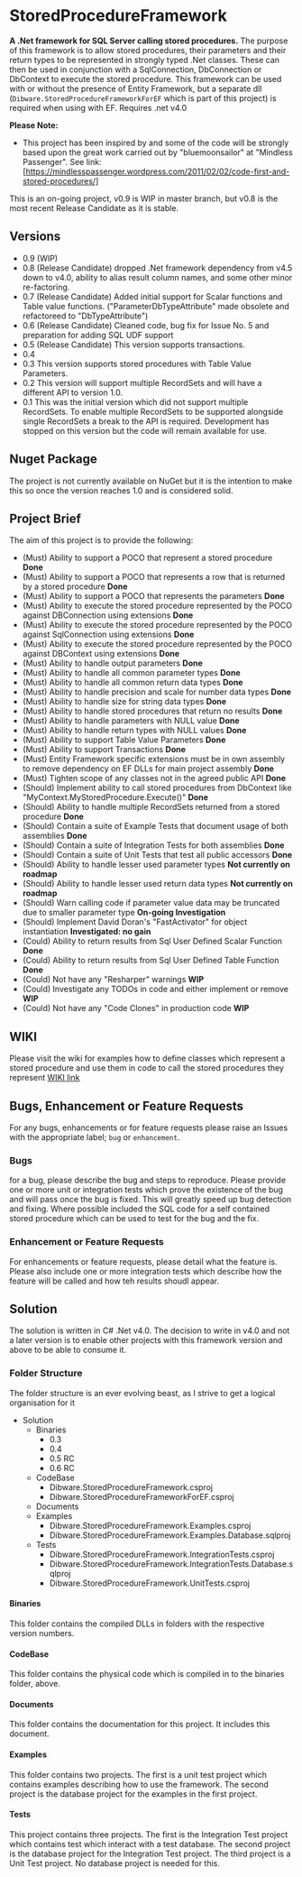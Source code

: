 # StoredProcedureFramework #
**A .Net framework for SQL Server calling stored procedures.**
The purpose of this framework is to allow stored procedures, their parameters and their return types to be represented in strongly typed .Net classes. These can then be used in conjunction with a SqlConnection, DbConnection or DbContext to execute the stored procedure. This framework can be used with or without the presence of Entity Framework, but a separate dll (`Dibware.StoredProcedureFrameworkForEF` which is part of this project) is required when using with EF. Requires .net v4.0

**Please Note:**
* This project has been inspired by and some of the code will be strongly based upon the great work carried out by "bluemoonsailor" at "Mindless Passenger". 
See link: [https://mindlesspassenger.wordpress.com/2011/02/02/code-first-and-stored-procedures/]

This is an on-going project, v0.9 is WIP in master branch, but v0.8 is the most recent Release Candidate as it is stable.

## Versions
* 0.9 (WIP)
* 0.8 (Release Candidate) dropped .Net framework dependency from v4.5 down to v4.0, ability to alias result column names, and some other minor re-factoring.
* 0.7 (Release Candidate) Added initial support for Scalar functions and Table value functions. ("ParameterDbTypeAttribute" made obsolete and refactoreed to "DbTypeAttribute")
* 0.6 (Release Candidate) Cleaned code, bug fix for Issue No. 5 and preparation for adding SQL UDF support
* 0.5 (Release Candidate) This version supports transactions.
* 0.4   
* 0.3 This version supports stored procedures with Table Value Parameters. 
* 0.2 This version will support multiple RecordSets and will have a different API to version 1.0.
* 0.1 This was the initial version which did not support multiple RecordSets. To enable multiple RecordSets to be supported alongside single RecordSets a break to the API is required. Development has stopped on this version but the code will remain available for use.

## Nuget Package
The project is not currently available on NuGet but it is the intention to make this so once the version reaches 1.0 and is considered solid.

## Project Brief ##
The aim of this project is to provide the following:
* (Must) Ability to support a POCO that represent a stored procedure  **Done**
* (Must) Ability to support a POCO that represents a row that is returned by a stored procedure  **Done**
* (Must) Ability to support a POCO that represents the parameters  **Done**
* (Must) Ability to execute the stored procedure represented by the POCO against DBConnection using extensions  **Done**
* (Must) Ability to execute the stored procedure represented by the POCO against SqlConnection using extensions **Done**
* (Must) Ability to execute the stored procedure represented by the POCO against DBContext using extensions **Done**
* (Must) Ability to handle output parameters **Done**
* (Must) Ability to handle all common parameter types **Done**
* (Must) Ability to handle all common return data types **Done**
* (Must) Ability to handle precision and scale for number data types **Done**
* (Must) Ability to handle size for string data types **Done**
* (Must) Ability to handle stored procedures that return no results **Done**
* (Must) Ability to handle parameters with NULL value **Done**
* (Must) Ability to handle return types with NULL values **Done**
* (Must) Ability to support Table Value Parameters **Done**
* (Must) Ability to support Transactions **Done**
* (Must) Entity Framework specific extensions must be in own assembly to remove dependency on EF DLLs for main project assembly **Done**
* (Must) Tighten scope of any classes not in the agreed public API **Done**
* (Should) Implement ability to call stored procedures from DbContext like "MyContext.MyStoredProcedure.Execute()" **Done**
* (Should) Ability to handle multiple RecordSets returned from a stored procedure **Done**
* (Should) Contain a suite of Example Tests that document usage of both assemblies **Done**
* (Should) Contain a suite of Integration Tests for both assemblies **Done**
* (Should) Contain a suite of Unit Tests that test all public accessors **Done**
* (Should) Ability to handle lesser used parameter types **Not currently on roadmap**
* (Should) Ability to handle lesser used return data types **Not currently on roadmap**
* (Should) Warn calling code if parameter value data may be truncated due to smaller parameter type **On-going Investigation**
* (Should) Implement David Doran's "FastActivator" for object instantiation **Investigated: no gain**
* (Could) Ability to return results from Sql User Defined Scalar Function **Done**
* (Could) Ability to return results from Sql User Defined Table Function **Done**
* (Could) Not have any "Resharper" warnings **WIP**
* (Could) Investigate any TODOs in code and either implement or remove **WIP**
* (Could) Not have any "Code Clones" in production code **WIP**

## WIKI
Please visit the wiki for examples how to define classes which represent a stored procedure and use them in code to call the stored procedures they represent [WIKI link](https://github.com/dibley1973/StoredProcedureFramework/wiki)

## Bugs, Enhancement or Feature Requests
For any bugs, enhancements or for feature  requests please raise an Issues with the appropriate label; `bug` or `enhancement`. 

### Bugs
for a bug, please describe the bug and steps to reproduce. Please provide one or more unit or integration tests which prove the existence of the bug and will pass once the bug is fixed. This will greatly speed up bug detection and fixing. Where possible included the SQL code for a self contained stored procedure which can be used to test for the bug and the fix.

### Enhancement or Feature Requests
For enhancements or feature requests, please detail what the feature is. Please also include one or more integration tests which describe how the feature will be called and how teh results shoudl appear.

## Solution
The solution is written in C# .Net v4.0. The decision to write in v4.0 and not a later version is to enable other projects with this framework version and above to be able to consume it.

### Folder Structure
The folder structure is an ever evolving beast, as I strive to get a logical organisation for it

* Solution
  + Binaries
    - 0.3
    - 0.4
    - 0.5 RC
    - 0.6 RC
  + CodeBase
    - Dibware.StoredProcedureFramework.csproj
    - Dibware.StoredProcedureFrameworkForEF.csproj
  + Documents
  + Examples
    - Dibware.StoredProcedureFramework.Examples.csproj
    - Dibware.StoredProcedureFramework.Examples.Database.sqlproj
  + Tests
    - Dibware.StoredProcedureFramework.IntegrationTests.csproj
    - Dibware.StoredProcedureFramework.IntegrationTests.Database.sqlproj
    - Dibware.StoredProcedureFramework.UnitTests.csproj
    
#### Binaries
This folder contains the compiled DLLs in folders with the respective version numbers.

#### CodeBase
This folder contains the physical code which is compiled in to the binaries folder, above.

#### Documents
This folder contains the documentation for this project. It includes this document.

#### Examples
This folder contains two projects. The first is a unit test project which contains examples describing how to use the framework. The second project is the database project for the examples in the first project.

#### Tests
This project contains three projects. The first is the Integration Test project which contains test which interact with a test database. The second project is the database project for the Integration Test project. The third project is a Unit Test project. No database project is needed for this.
